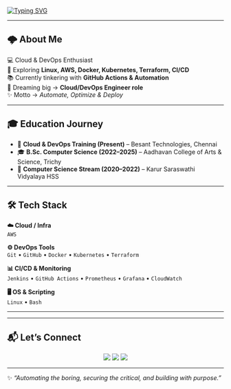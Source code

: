 [![Typing SVG](https://readme-typing-svg.demolab.com?font=JetBrains+Mono&weight=600&pause=1000&color=00F5D4&center=true&vCenter=true&width=500&lines=Hey+👋+I'm+Yuvaraj;Aspiring+Cloud+%26+DevOps+Engineer;Linux+%7C+AWS+%7C+CI%2FCD+%7C+Automation;Always+Learning+Always+Building)](https://git.io/typing-svg)

---

## 🌩️ About Me  

💻 Cloud & DevOps Enthusiast  
🚀 Exploring **Linux, AWS, Docker, Kubernetes, Terraform, CI/CD**  
📚 Currently tinkering with **GitHub Actions & Automation**  
🎯 Dreaming big → **Cloud/DevOps Engineer role**  
✨ Motto → *Automate, Optimize & Deploy*  

---

## 🎓 Education Journey  

- 📍 **Cloud & DevOps Training (Present)** – Besant Technologies, Chennai  
- 🎓 **B.Sc. Computer Science (2022–2025)** – Aadhavan College of Arts & Science, Trichy  
- 🏫 **Computer Science Stream (2020–2022)** – Karur Saraswathi Vidyalaya HSS  

---

## 🛠️ Tech Stack  

**☁️ Cloud / Infra**  
`AWS`  

**⚙️ DevOps Tools**  
`Git` • `GitHub` • `Docker` • `Kubernetes` • `Terraform`  

**📊 CI/CD & Monitoring**  
`Jenkins` • `GitHub Actions` • `Prometheus` • `Grafana` • `CloudWatch`  

**🖥️ OS & Scripting**  
`Linux` • `Bash`  

---
<!--
## 📊 GitHub Vibes  

<p align="center">
  <img src="https://github-readme-stats.vercel.app/api?username=YuviKing&show_icons=true&theme=tokyonight&hide_border=true" height="160" />
  <img src="https://github-readme-stats.vercel.app/api/top-langs/?username=YuviKing&layout=compact&theme=tokyonight&hide_border=true" height="160" />
</p>

<p align="center">
  <img src="https://github-readme-activity-graph.vercel.app/graph?username=YuviKing&theme=tokyo-night&hide_border=true" />
</p>
-->
---

## 📬 Let’s Connect  

<p align="center">
  <a href="https://www.linkedin.com/in/yuvaraj-devops/"><img src="https://img.shields.io/badge/LinkedIn-0A66C2?style=for-the-badge&logo=linkedin&logoColor=white"/></a>
  <a href="https://www.instagram.com/_yvrxj._/"><img src="https://img.shields.io/badge/Instagram-FF006E?style=for-the-badge&logo=instagram&logoColor=white"/></a>
  <a href="mailto:yuviyuvaraj7639@gmail.com"><img src="https://img.shields.io/badge/Email-EA4335?style=for-the-badge&logo=gmail&logoColor=white"/></a>
</p>

---

✨ *“Automating the boring, securing the critical, and building with purpose.”*  
